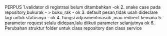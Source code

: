 <p>PERPUS
1.validator di registrasi belum ditambahkan -ok
2. snake case pada repository,bukurak - > buku_rak - ok
3. default pesan,tidak usah dideclare lagi untuk statusnya - ok
4. fungsi adjusmentmasuk ,mau redirect kemana
5. parameter request selalu didepan,lalu diikuti parameter selanjutnya ok
6. Perubahan struktur folder untuk class repository dan class service
</p>